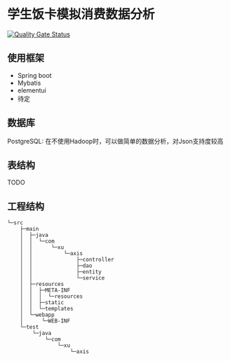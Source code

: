 # 学生饭卡模拟消费数据分析

[![Quality Gate Status](https://sonarcloud.io/api/project_badges/measure?project=Nikoace_axis&metric=alert_status)](https://sonarcloud.io/dashboard?id=Nikoace_axis)

## 使用框架
- Spring boot
- Mybatis
- elementui
- 待定

## 数据库
PostgreSQL: 在不使用Hadoop时，可以做简单的数据分析，对Json支持度较高

## 表结构
TODO

## 工程结构
```
└─src
    ├─main
    │  ├─java
    │  │  └─com
    │  │      └─xu
    │  │          └─axis
    │  │              ├─controller
    │  │              ├─dao
    │  │              ├─entity
    │  │              └─service
    │  ├─resources
    │  │  ├─META-INF
    │  │  │  └─resources
    │  │  ├─static
    │  │  └─templates
    │  └─webapp
    │      └─WEB-INF
    └─test
        └─java
            └─com
                └─xu
                    └─axis
```
